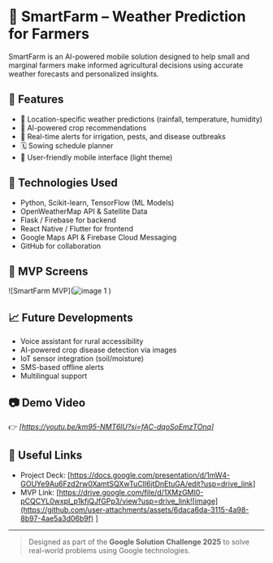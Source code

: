 # 🌾 SmartFarm – Weather Prediction for Farmers

SmartFarm is an AI-powered mobile solution designed to help small and marginal farmers make informed agricultural decisions using accurate weather forecasts and personalized insights.

## 🚀 Features

- 📍 Location-specific weather predictions (rainfall, temperature, humidity)
- 🧠 AI-powered crop recommendations
- 🚨 Real-time alerts for irrigation, pests, and disease outbreaks
- 🗓️ Sowing schedule planner
- 📲 User-friendly mobile interface (light theme)

## 🧰 Technologies Used

- Python, Scikit-learn, TensorFlow (ML Models)
- OpenWeatherMap API & Satellite Data
- Flask / Firebase for backend
- React Native / Flutter for frontend
- Google Maps API & Firebase Cloud Messaging
- GitHub for collaboration

## 🧪 MVP Screens

![SmartFarm MVP](![image 1](https://github.com/user-attachments/assets/b87411af-7b88-4a64-ae34-0f855811c3f9)
)

## 📈 Future Developments

- Voice assistant for rural accessibility
- AI-powered crop disease detection via images
- IoT sensor integration (soil/moisture)
- SMS-based offline alerts
- Multilingual support

## 📷 Demo Video

👉 *[https://youtu.be/km95-NMT6lU?si=fAC-dqoSoEmzTOnq]*

## 🔗 Useful Links

- Project Deck: [https://docs.google.com/presentation/d/1mW4-GOUYe9Au6Fzd2rw0XamtSQXwTuCIl6jtDnEtuGA/edit?usp=drive_link]
- MVP Link: [https://drive.google.com/file/d/1XMzGMI0-pCQCYL0wxpI_p1kfjQJfGPp3/view?usp=drive_link![image](https://github.com/user-attachments/assets/6daca6da-3115-4a98-8b97-4ae5a3d06b9f)
]

---

> Designed as part of the **Google Solution Challenge 2025** to solve real-world problems using Google technologies.

